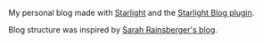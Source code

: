 My personal blog made with [Starlight](https://starlight.astro.build/) and the [Starlight Blog plugin](https://github.com/HiDeoo/starlight-blog).

Blog structure was inspired by [Sarah Rainsberger's blog](https://www.rainsberger.ca/).

